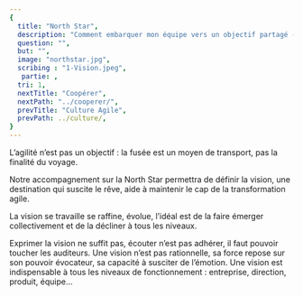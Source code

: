 ```yaml
---
{
  title: "North Star",
  description: "Comment embarquer mon équipe vers un objectif partagé - inspirant - suscitant le rêve ?",
  question: "",
  but: "",
  image: "northstar.jpg",
  scribing : "1-Vision.jpeg",
   partie: ,
  tri: 1,
  nextTitle: "Coopérer",
  nextPath: "../cooperer/",
  prevTitle: "Culture Agile",
  prevPath: ../culture/,
}
---
```

L’agilité n’est pas un objectif : la fusée est un moyen de transport, pas la finalité du voyage.

Notre accompagnement sur la North Star permettra de définir la vision, une destination qui suscite le rêve, aide à maintenir le cap de la transformation agile. 

La vision se travaille se raffine, évolue, l’idéal est de la faire émerger collectivement et de la décliner à tous les niveaux.

Exprimer la vision ne suffit pas, écouter n’est pas adhérer, il faut pouvoir toucher les auditeurs. Une vision n’est pas rationnelle, sa force repose sur son pouvoir évocateur, sa capacité à susciter de l’émotion. Une vision est indispensable à tous les niveaux de fonctionnement : entreprise, direction, produit, équipe…
				

